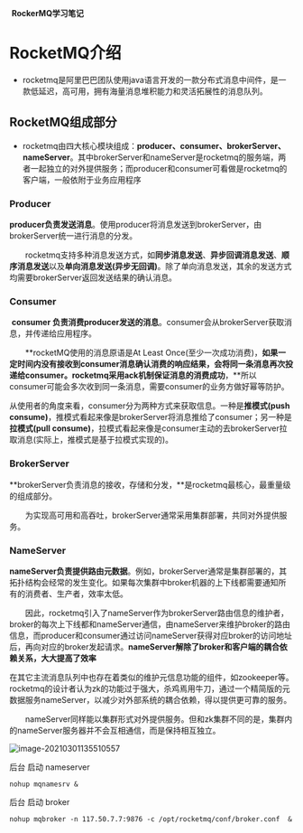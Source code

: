 

​                                                  **RockerMQ学习笔记**



# RocketMQ介绍

- rocketmq是阿里巴巴团队使用java语言开发的一款分布式消息中间件，是一款低延迟，高可用，拥有海量消息堆积能力和灵活拓展性的消息队列。

## RocketMQ组成部分

- rocketmq由四大核心模块组成：**producer、consumer、brokerServer、nameServer**。其中brokerServer和nameServer是rocketmq的服务端，两者一起独立的对外提供服务；而producer和consumer可看做是rocketmq的客户端，一般依附于业务应用程序

### Producer

**producer负责发送消息**。使用producer将消息发送到brokerServer，由brokerServer统一进行消息的分发。

　　rocketmq支持多种消息发送方式，如**同步消息发送**、**异步回调消息发送**、**顺序消息发送**以及**单向消息发送(异步无回调)**。除了单向消息发送，其余的发送方式均需要brokerServer返回发送结果的确认消息。

### Consumer

​     **consumer 负责消费producer发送的消息**。consumer会从brokerServer获取消息，并传递给应用程序。

　　**rocketMQ使用的消息原语是At Least Once(至少一次成功消费)，**如果一定时间内没有接收到consumer消息确认消费的响应结果，会将同一条消息再次投递给consumer。rocketmq采用ack机制保证消息的消费成功**，**所以consumer可能会多次收到同一条消息，需要consumer的业务方做好幂等防护。

​          从使用者的角度来看，consumer分为两种方式来获取信息。一种是**推模式(push consume)**，推模式看起来像是brokerServer将消息推给了consumer；另一种是**拉模式(pull consume)**，拉模式看起来像是consumer主动的去brokerServer拉取消息(实际上，推模式是基于拉模式实现的)。

### BrokerServer

**brokerServer负责消息的接收，存储和分发，**是rocketmq最核心，最重量级的组成部分。

　　为实现高可用和高吞吐，brokerServer通常采用集群部署，共同对外提供服务。

### NameServer

​           **nameServer负责提供路由元数据**。例如，brokerServer通常是集群部署的，其拓扑结构会经常的发生变化。如果每次集群中broker机器的上下线都需要通知所有的消费者、生产者，效率太低。

　　因此，rocketmq引入了nameServer作为brokerServer路由信息的维护者，broker的每次上下线都和nameServer通信，由nameServer来维护broker的路由信息，而producer和consumer通过访问nameServer获得对应broker的访问地址后，再向对应的broker发起请求。**nameServer解除了broker和客户端的耦合依赖关系，大大提高了效率**

 在其它主流消息队列中也存在着类似的维护元信息功能的组件，如zookeeper等。rocketmq的设计者认为zk的功能过于强大，杀鸡焉用牛刀，通过一个精简版的元数据服务nameServer，以减少对外部系统的耦合依赖，得以提供更可靠的服务。

　　nameServer同样能以集群形式对外提供服务。但和zk集群不同的是，集群内的nameServer服务器并不会互相通信，而是保持相互独立。

![image-20210301135510557](https://gitee.com/adc123321/blog_img/raw/master/image/202103/01/140503-745030.png)

后台 启动 nameserver

```
nohup mqnamesrv &
```

  后台 启动 broker

   ``` 
nohup mqbroker -n 117.50.7.7:9876 -c /opt/rocketmq/conf/broker.conf  &
   ```





